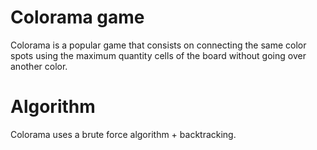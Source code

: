 
# Colorama game

  Colorama is a popular game that consists on connecting the same color spots using the maximum quantity cells of the      board without going over another color.

# Algorithm

  Colorama uses a brute force algorithm + backtracking.

